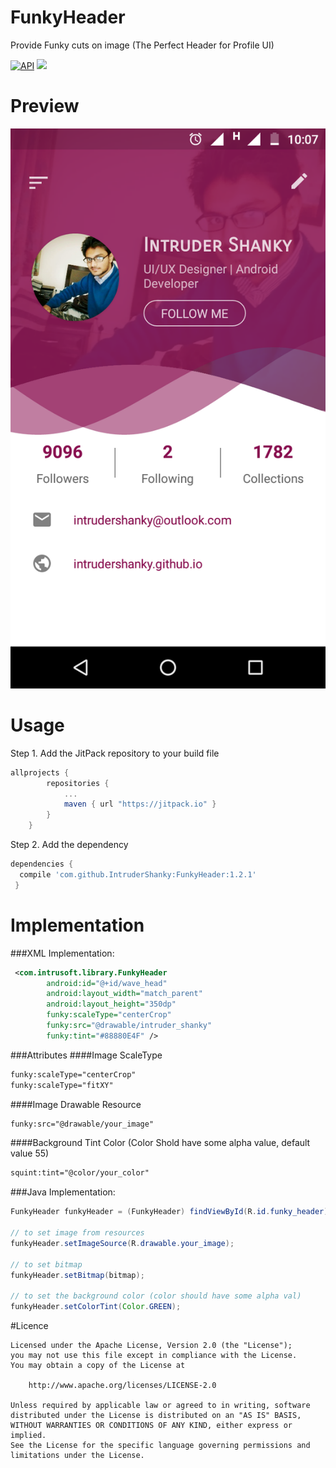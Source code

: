 # FunkyHeader
Provide Funky cuts on image (The Perfect Header for Profile UI) 

[![API](https://img.shields.io/badge/API-9%2B-blue.svg?style=flat)](https://android-arsenal.com/api?level=9)  [![](https://jitpack.io/v/IntruderShanky/FunkyHeader.svg)](https://jitpack.io/#IntruderShanky/FunkyHeader)

# Preview
![Screenshot](screenshot.png)

# Usage
Step 1. Add the JitPack repository to your build file
```groovy
allprojects {
        repositories {
            ...
            maven { url "https://jitpack.io" }
        }
    }
```
Step 2. Add the dependency
```groovy
dependencies {
  compile 'com.github.IntruderShanky:FunkyHeader:1.2.1'
 }
 ```
# Implementation
###XML Implementation:
```xml
 <com.intrusoft.library.FunkyHeader
        android:id="@+id/wave_head"
        android:layout_width="match_parent"
        android:layout_height="350dp"
        funky:scaleType="centerCrop"
        funky:src="@drawable/intruder_shanky"
        funky:tint="#88880E4F" />
```
###Attributes
####Image ScaleType
```xml
funky:scaleType="centerCrop"
funky:scaleType="fitXY"
```
####Image Drawable Resource
```xml
funky:src="@drawable/your_image"
```
####Background Tint Color (Color Shold have some alpha value, default value 55)
```xml
squint:tint="@color/your_color"
```
###Java Implementation:
```java
FunkyHeader funkyHeader = (FunkyHeader) findViewById(R.id.funky_header);

// to set image from resources        
funkyHeader.setImageSource(R.drawable.your_image);

// to set bitmap
funkyHeader.setBitmap(bitmap);

// to set the background color (color should have some alpha val)
funkyHeader.setColorTint(Color.GREEN);
```
#Licence
```
Licensed under the Apache License, Version 2.0 (the "License");
you may not use this file except in compliance with the License.
You may obtain a copy of the License at

    http://www.apache.org/licenses/LICENSE-2.0

Unless required by applicable law or agreed to in writing, software
distributed under the License is distributed on an "AS IS" BASIS,
WITHOUT WARRANTIES OR CONDITIONS OF ANY KIND, either express or implied.
See the License for the specific language governing permissions and
limitations under the License.
```

